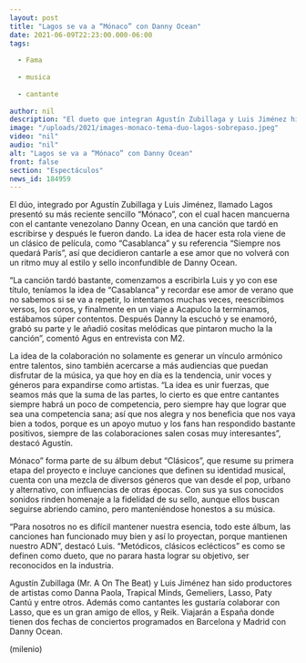 ```yaml
---
layout: post
title: "Lagos se va a “Mónaco” con Danny Ocean"
date: 2021-06-09T22:23:00.000-06:00
tags:
  
  - Fama
  
  - musica
  
  - cantante
  
author: nil
description: "El dueto que integran Agustín Zubillaga y Luis Jiménez hizo mancuerna con el cantante venezolano en el tema que forma parte de su producción “Clásicos” "
image: "/uploads/2021/images-monaco-tema-duo-lagos-sobrepaso.jpeg"
video: "nil"
audio: "nil"
alt: "Lagos se va a “Mónaco” con Danny Ocean"
front: false
section: "Espectáculos"
news_id: 184959
---
```


El dúo, integrado por Agustín Zubillaga y Luis Jiménez, llamado Lagos presentó su más reciente sencillo “Mónaco”, con el cual hacen mancuerna con el cantante venezolano Danny Ocean, en una canción que tardó en escribirse y después le fueron dando. 
La idea de hacer esta rola viene de un clásico de película, como “Casablanca” y su referencia “Siempre nos quedará París”, así que decidieron cantarle a ese amor que no volverá con un ritmo muy al estilo y sello inconfundible de Danny Ocean. 

“La canción tardó bastante, comenzamos a escribirla Luis y yo con ese título, teníamos la idea de “Casablanca” y recordar ese amor de verano que no sabemos si se va a repetir, lo intentamos muchas veces, reescribimos versos, los coros, y finalmente en un viaje a Acapulco la terminamos, estábamos súper contentos. Después Danny la escuchó y se enamoró, grabó su parte y le añadió cositas melódicas que pintaron mucho la la canción”, comentó Agus en entrevista con M2. 

La idea de la colaboración no solamente es generar un vínculo armónico entre talentos, sino también acercarse a más audiencias que puedan disfrutar de la música, ya que hoy en día es la tendencia, unir voces y géneros para expandirse como artistas. “La idea es unir fuerzas, que seamos más que la suma de las partes, lo cierto es que entre cantantes siempre habrá un poco de competencia, pero siempre hay que lograr que sea una competencia sana; así que nos alegra y nos beneficia que nos vaya bien a todos, porque es un apoyo mutuo y los fans han respondido bastante positivos, siempre de las colaboraciones salen cosas muy interesantes”, destacó Agustín.

Mónaco” forma parte de su álbum debut “Clásicos”, que resume su primera etapa del proyecto e incluye canciones que definen su identidad musical, cuenta con una mezcla de diversos géneros que van desde el pop, urbano y alternativo, con influencias de otras épocas. Con sus ya sus conocidos sonidos rinden homenaje a la fidelidad de su sello, aunque ellos buscan seguirse abriendo camino, pero manteniéndose honestos a su música. 

“Para nosotros no es difícil mantener nuestra esencia, todo este álbum, las canciones han funcionado muy bien y así lo proyectan, porque mantienen nuestro ADN”, destacó Luis. “Metódicos, clásicos eclécticos” es como se definen como dueto, que no parara hasta lograr su objetivo, ser reconocidos en la industria. 

Agustín Zubillaga (Mr. A On The Beat) y Luis Jiménez han sido productores de artistas como Danna Paola, Trapical Minds, Gemeliers, Lasso, Paty Cantú y entre otros. Además como cantantes les gustaría colaborar con Lasso, que es un gran amigo de ellos, y Reik. Viajarán a España donde tienen dos fechas de conciertos programados en Barcelona y Madrid con Danny Ocean. 


(milenio)